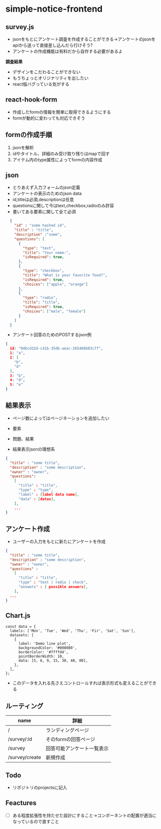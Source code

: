 # simple-notice-frontend



## survey.js

* jsonをもとにアンケート調査を作成することができる→アンケートのjsonをapiから送って直接差し込んだら行けそう?
* アンケートの作成機能は有料だから自作する必要があるよ

**調査結果**

* デザインをこだわることができない
* もうちょっとオリジナリティを出したい
* react版バグっている気がする

## react-hook-form

* 作成したformの情報を簡単に取得できるようにする
* formが動的に変わっても対応できそう



## formの作成手順

1. jsonを解析
2. idやタイトル、詳細のみ受け取り残りはmapで回す
3. アイテム内のtype属性によってformの内容作成



## json

* とりあえず入力フォームのjson定義
* アンケートの表示のためのjson data
* id,titleは必須,descriptionは任意
* questionsに関して今はtext,checkbox,radioのみ許容
* 書いてある要素に関して全て必須

```json
  {
    "id" : "some hashed id",
    "title" : "title", 
    "description" :"some",
    "questions": [
      {
        "type": "text",
        "title": "Your name:",
        "isRequired": true,
      },
      {
        "type": "checkbox",
        "title": "What is your favorite food?",
        "isRequired": true,
        "choices": ["apple", "orange"]
      },
      {
      	"type": "radio",
        "title": "title",
        "isRequired": true,
        "choices": ["male", "female"]
      }
    ]
  }

```



* アンケート回答のためのPOSTするjson例

```json
{
  id: "04bcd32d-c41b-35db-aeac-265408b83c7f",
  1: "a",
  2: [
    "b",
    "d"
  ], 
  3: "b", 
  4: "d", 
  5: "e"
}
```



## 結果表示

* ページ数によってはページネーションを追加したい

* 要素
* 問題、結果



* 結果表示jsonの理想系

```json
{
  "title" : "some title",
  "description" : "some description",
  "owner" : "owner",
  "questions":
  	[
      "title" : "title",
      "type" : "type",
      "label" : [label data name],
      "data" : [datas],
    ],
  	...
}
```



## アンケート作成

* ユーザーの入力をもとに新たにアンケートを作成

```json
{
  "title" : "some title",
  "description" : "some description",
  "owner" : "owner",
  "questions" : 
  	[
      "title" : "title",
      "type" : "text | radio | check",
      "answers" : [ possible answers],
    ],
  ...
}
```



## Chart.js

```tsx
const data = {
  labels: ['Mon', 'Tue', 'Wed', 'Thu', 'Fir', 'Sat', 'Sun'],
  datasets: [
    {
      label: 'Demo line plot',
      backgroundColor: '#008080',
      borderColor: '#7fffd4',
      pointBorderWidth: 10,
      data: [5, 6, 9, 15, 30, 40, 80],
    },
  ],
};
```

* このデータを入れる先さえコントロールすれば表示形式も変えることができる



## ルーティング

| name           | 詳細                       |
| -------------- | -------------------------- |
| /              | ランディングページ         |
| /survey/:id    | そのformの回答ページ       |
| /survey        | 回答可能アンケート一覧表示 |
| /survey/create | 新規作成                   |



## Todo

* リポジトリのprojectsに記入



## Feactures

* [ ] ある程度拡張性を持たせた設計にすること→コンポーネントの配置が適当になっているので直すこと





